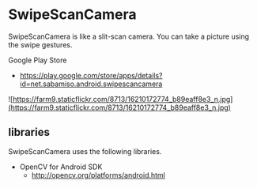 SwipeScanCamera
====
SwipeScanCamera is like a slit-scan camera.
You can take a picture using the swipe gestures.

Google Play Store

  * https://play.google.com/store/apps/details?id=net.sabamiso.android.swipescancamera

![https://farm9.staticflickr.com/8713/16210172774_b89eaff8e3_n.jpg](https://farm9.staticflickr.com/8713/16210172774_b89eaff8e3_n.jpg)

libraries
----
SwipeScanCamera uses the following libraries.

  * OpenCV for Android SDK
    * http://opencv.org/platforms/android.html

